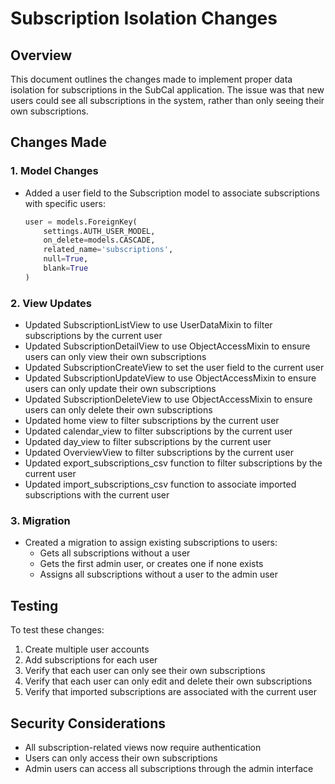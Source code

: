 # Subscription Isolation Changes

## Overview
This document outlines the changes made to implement proper data isolation for subscriptions in the SubCal application. The issue was that new users could see all subscriptions in the system, rather than only seeing their own subscriptions.

## Changes Made

### 1. Model Changes
- Added a user field to the Subscription model to associate subscriptions with specific users:
  ```python
  user = models.ForeignKey(
      settings.AUTH_USER_MODEL,
      on_delete=models.CASCADE,
      related_name='subscriptions',
      null=True,
      blank=True
  )
  ```

### 2. View Updates
- Updated SubscriptionListView to use UserDataMixin to filter subscriptions by the current user
- Updated SubscriptionDetailView to use ObjectAccessMixin to ensure users can only view their own subscriptions
- Updated SubscriptionCreateView to set the user field to the current user
- Updated SubscriptionUpdateView to use ObjectAccessMixin to ensure users can only update their own subscriptions
- Updated SubscriptionDeleteView to use ObjectAccessMixin to ensure users can only delete their own subscriptions
- Updated home view to filter subscriptions by the current user
- Updated calendar_view to filter subscriptions by the current user
- Updated day_view to filter subscriptions by the current user
- Updated OverviewView to filter subscriptions by the current user
- Updated export_subscriptions_csv function to filter subscriptions by the current user
- Updated import_subscriptions_csv function to associate imported subscriptions with the current user

### 3. Migration
- Created a migration to assign existing subscriptions to users:
  - Gets all subscriptions without a user
  - Gets the first admin user, or creates one if none exists
  - Assigns all subscriptions without a user to the admin user

## Testing
To test these changes:
1. Create multiple user accounts
2. Add subscriptions for each user
3. Verify that each user can only see their own subscriptions
4. Verify that each user can only edit and delete their own subscriptions
5. Verify that imported subscriptions are associated with the current user

## Security Considerations
- All subscription-related views now require authentication
- Users can only access their own subscriptions
- Admin users can access all subscriptions through the admin interface